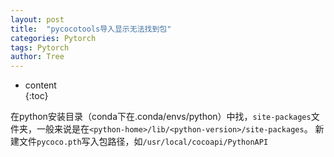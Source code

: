 ```yaml
---
layout: post                                                    
title:  "pycocotools导入显示无法找到包"
categories: Pytorch
tags: Pytorch
author: Tree 
---  
```


* content                                                  
{:toc}

在python安装目录（conda下在.conda/envs/python）中找，`site-packages`文件夹，一般来说是在`<python-home>/lib/<python-version>/site-packages`。
新建文件`pycoco.pth`写入包路径，如`/usr/local/cocoapi/PythonAPI`